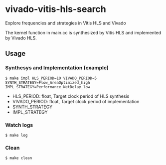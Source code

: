 # vivado-vitis-hls-search
Explore frequencies and strategies in Vitis HLS and Vivado

The kernel function in main.cc is synthesized by Vitis HLS and implemented by Vivado HLS.

## Usage

### Synthesys and Implementation (example)
```
$ make impl HLS_PERIOD=10 VIVADO_PERIOD=5 SYNTH_STRATEGY=Flow_AreaOptimized_high IMPL_STRATEGY=Performance_NetDelay_low
```
- HLS_PERIOD: float, Target clock period of HLS synthesis
- VIVADO_PERIOD: float, Target clock period of implementation
- SYNTH_STRATEGY
- IMPL_STRATEGY

### Watch logs
```
$ make log
```

### Clean
```
$ make clean
```
